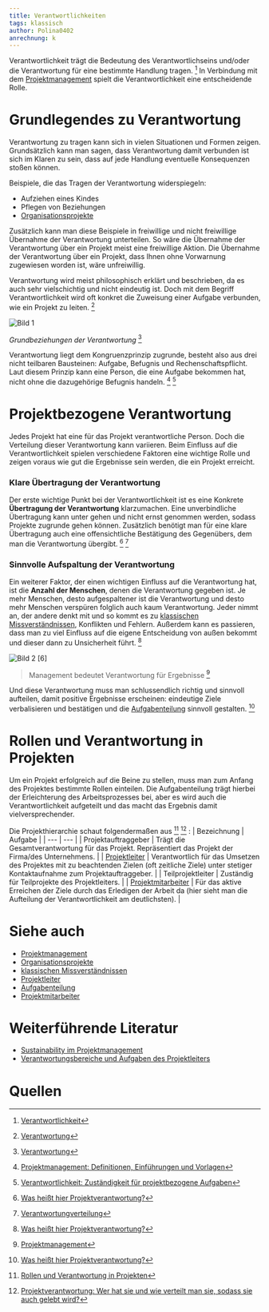 ```yaml
---
title: Verantwortlichkeiten
tags: klassisch
author: Polina0402
anrechnung: k
---
```


Verantwortlichkeit trägt die Bedeutung des Verantwortlichseins und/oder die Verantwortung für eine bestimmte Handlung tragen. [^1]
In Verbindung mit dem [Projektmanagement](Projektmanagement.md) spielt die Verantwortlichkeit eine entscheidende Rolle.

# Grundlegendes zu Verantwortung

Verantwortung zu tragen kann sich in vielen Situationen und Formen zeigen. Grundsätzlich kann man sagen, dass Verantwortung damit verbunden ist sich im Klaren zu sein, dass auf jede Handlung eventuelle Konsequenzen stoßen können.

Beispiele, die das Tragen der Verantwortung widerspiegeln:

 * Aufziehen eines Kindes
 * Pflegen von Beziehungen
 * [Organisationsprojekte](Organisationsprojekte.md)

Zusätzlich kann man diese Beispiele in freiwillige und nicht freiwillige Übernahme der Verantwortung unterteilen. So wäre die Übernahme der Verantwortung über ein Projekt meist eine freiwillige Aktion. Die Übernahme der Verantwortung über ein Projekt, dass Ihnen ohne Vorwarnung zugewiesen worden ist, wäre unfreiwillig.

Verantwortung wird meist philosophisch erklärt und beschrieben, da es auch sehr vielschichtig und nicht eindeutig ist. Doch mit dem Begriff Verantwortlichkeit wird oft konkret die Zuweisung einer Aufgabe verbunden, wie ein Projekt zu leiten. [^2]

![Bild 1](Verantwortlichkeiten/Grundbeziehungen-der-Verantwortung.jpg)

*Grundbeziehungen der Verantwortung* [^2]


Verantwortung liegt dem Kongruenzprinzip zugrunde, besteht also aus drei nicht teilbaren Bausteinen: Aufgabe, Befugnis und Rechenschaftspflicht. Laut diesem Prinzip kann eine Person, die eine Aufgabe bekommen hat, nicht ohne die dazugehörige Befugnis handeln. [^3] [^4]

# Projektbezogene Verantwortung

Jedes Projekt hat eine für das Projekt verantwortliche Person. Doch die Verteilung dieser Verantwortung kann variieren.
Beim Einfluss auf die Verantwortlichkeit spielen verschiedene Faktoren eine wichtige Rolle und zeigen voraus wie gut die Ergebnisse sein werden, die ein Projekt erreicht.

### Klare Übertragung der Verantwortung
Der erste wichtige Punkt bei der Verantwortlichkeit ist es eine Konkrete **Übertragung der Verantwortung** klarzumachen. Eine unverbindliche Übertragung kann unter gehen und nicht ernst genommen werden, sodass Projekte zugrunde gehen können. Zusätzlich benötigt man für eine klare Übertragung auch eine offensichtliche Bestätigung des Gegenübers, dem man die Verantwortung übergibt. [^5] [^6]

### Sinnvolle Aufspaltung der Verantwortung
Ein weiterer Faktor, der einen wichtigen Einfluss auf die Verantwortung hat, ist die **Anzahl der Menschen**, denen die Verantwortung gegeben ist. Je mehr Menschen, desto aufgespaltener ist die Verantwortung und desto mehr Menschen verspüren folglich auch kaum Verantwortung. Jeder nimmt an, der andere denkt mit und so kommt es zu [klassischen Missverständnissen](Klassische_Missverstaendnisse.md), Konflikten und Fehlern. Außerdem kann es passieren, dass man zu viel Einfluss auf die eigene Entscheidung von außen bekommt und dieser dann zu Unsicherheit führt. [^5]

![Bild 2](Verantwortlichkeiten/Karrikatur-Verantwortung-übernehemen.png)  [6]

> Management bedeutet Verantwortung für Ergebnisse 
[^7]

Und diese Verantwortung muss man schlussendlich richtig und sinnvoll aufteilen, damit positive Ergebnisse erscheinen: eindeutige Ziele verbalisieren und bestätigen und die [Aufgabenteilung](Aufgabenteilung.md) sinnvoll gestalten. [^5]

# Rollen und Verantwortung in Projekten

Um ein Projekt erfolgreich auf die Beine zu stellen, muss man zum Anfang des Projektes bestimmte Rollen einteilen. Die Aufgabenteilung trägt hierbei der Erleichterung des Arbeitsprozesses bei, aber es wird auch die Verantwortlichkeit aufgeteilt und das macht das Ergebnis damit vielversprechender.

Die Projekthierarchie schaut folgendermaßen aus [^8] [^9] :
| Bezeichnung     | Aufgabe |
| ---      | ---       |
| Projektauftraggeber | Trägt die Gesamtverantwortung für das Projekt. Repräsentiert das Projekt der Firma/des Unternehmens. |
| [Projektleiter](Projektleiter.md) | Verantwortlich für das Umsetzen des Projektes mit zu beachtenden Zielen (oft zeitliche Ziele) unter stetiger Kontaktaufnahme zum Projektauftraggeber. |
| Teilprojektleiter | Zuständig für Teilprojekte des Projektleiters. |
| [Projektmitarbeiter](Projektmitarbeiter.md) | Für das aktive Erreichen der Ziele durch das Erledigen der Arbeit da (hier sieht man die Aufteilung der Verantwortlichkeit am deutlichsten). | 

# Siehe auch

* [Projektmanagement](Projektmanagement.md)
* [Organisationsprojekte](Organisationsprojekte.md)
* [klassischen Missverständnissen](Klassische_Missverstaendnisse.md)
* [Projektleiter](Projektleiter.md)
* [Aufgabenteilung](Aufgabenteilung.md)
* [Projektmitarbeiter](Projektmitarbeiter.md)

# Weiterführende Literatur

* [Sustainability im Projektmanagement](https://www.tiba.de/wp-content/uploads/Studie_Sustainability-im-Projektmanagement.pdf)
* [Verantwortungsbereiche und Aufgaben des Projektleiters](https://www.projektmagazin.de/aufgaben-projektmanager-projektleiter)

# Quellen

[^1]: [Verantwortlichkeit](https://www.duden.de/rechtschreibung/Verantwortlichkeit)
[^2]: [Verantwortung](https://de.wikipedia.org/wiki/Verantwortung#cite_note-8)
[^3]: [Projektmanagement: Definitionen, Einführungen und Vorlagen](http://projektmanagement-definitionen.de/glossar/verantwortung/)
[^4]: [Verantwortlichkeit: Zuständigkeit für projektbezogene Aufgaben](https://www.inloox.de/projektmanagement-glossar/verantwortlichkeit/)
[^5]: [Was heißt hier Projektverantwortung?](https://www.microconsult.de/blog/2020/02/ps_projektverantwortung/)
[^6]: [Verantwortungverteilung](https://www.kisp.de/verantwortungsverteilung/)
[^7]: [Projektmanagement](https://link.springer.com/content/pdf/10.1007/978-3-540-39519-5_3.pdf)
[^8]: [Rollen und Verantwortung in Projekten](https://dieprojektmanager.com/rollen-und-verantwortung-in-projekten/#Vorgehensweise_bei_der_Erstellung_einer_Projektorganisation)
[^9]: [Projektverantwortung: Wer hat sie und wie verteilt man sie, sodass sie auch gelebt wird?](https://www.business-netz.com/Frage-trifft-Antwort/Projektmanagement/6/Projektverantwortung)
